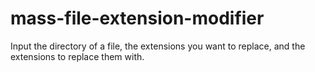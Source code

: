# mass-file-extension-modifier
Input the directory of a file, the extensions you want to replace, and the extensions to replace them with.

